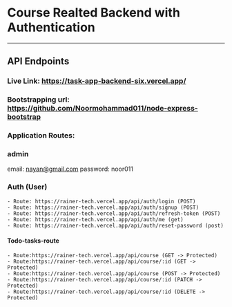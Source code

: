 # Course Realted Backend with Authentication

<hr>

## API Endpoints

### Live Link: https://task-app-backend-six.vercel.app/

### Bootstrapping url: https://github.com/Noormohammad011/node-express-bootstrap

### Application Routes:

### admin 
email: nayan@gmail.com
password: noor011
### Auth (User)

    - Route: https://rainer-tech.vercel.app/api/auth/login (POST)
    - Route: https://rainer-tech.vercel.app/api/auth/signup (POST)
    - Route: https://rainer-tech.vercel.app/api/auth/refresh-token (POST)
    - Route: https://rainer-tech.vercel.app/api/auth/me (get)
    - Route: https://rainer-tech.vercel.app/api/auth/reset-password (post)
   

#### Todo-tasks-route

    - Route:https://rainer-tech.vercel.app/api/course (GET -> Protected)
    - Route:https://rainer-tech.vercel.app/api/course/:id (GET -> Protected)
    - Route:https://rainer-tech.vercel.app/api/course (POST -> Protected)
    - Route:https://rainer-tech.vercel.app/api/course/:id (PATCH -> Protected)
    - Route:https://rainer-tech.vercel.app/api/course/:id (DELETE -> Protected)
 
